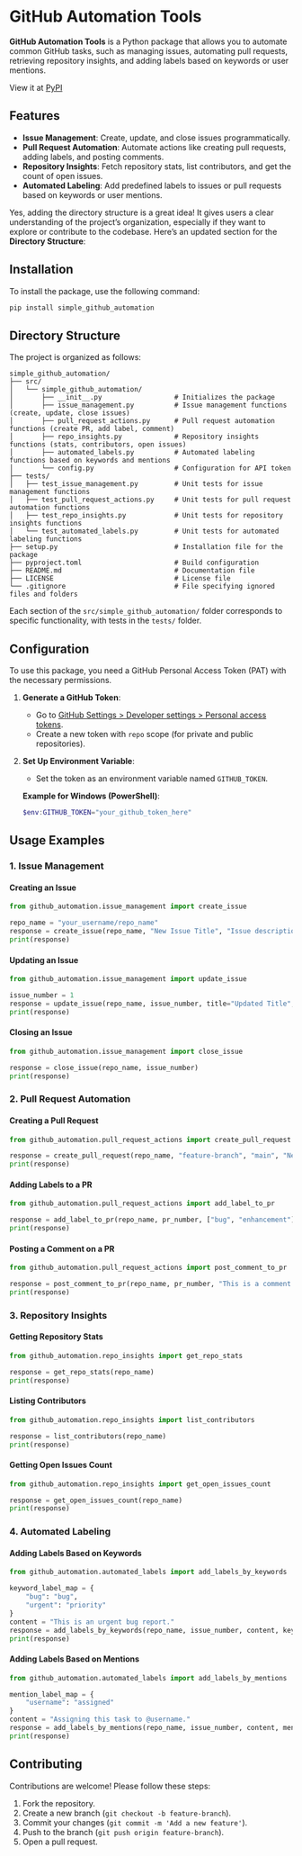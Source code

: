 # GitHub Automation Tools

**GitHub Automation Tools** is a Python package that allows you to automate common GitHub tasks, such as managing issues, automating pull requests, retrieving repository insights, and adding labels based on keywords or user mentions.

View it at [PyPI](https://pypi.org/project/simple-github-automation/0.1.0/)

## Features

- **Issue Management**: Create, update, and close issues programmatically.
- **Pull Request Automation**: Automate actions like creating pull requests, adding labels, and posting comments.
- **Repository Insights**: Fetch repository stats, list contributors, and get the count of open issues.
- **Automated Labeling**: Add predefined labels to issues or pull requests based on keywords or user mentions.

Yes, adding the directory structure is a great idea! It gives users a clear understanding of the project’s organization, especially if they want to explore or contribute to the codebase. Here’s an updated section for the **Directory Structure**:

## Installation

To install the package, use the following command:

```bash
pip install simple_github_automation
```

## Directory Structure

The project is organized as follows:

```plaintext
simple_github_automation/
├── src/
│   └── simple_github_automation/
│       ├── __init__.py                  # Initializes the package
│       ├── issue_management.py          # Issue management functions (create, update, close issues)
│       ├── pull_request_actions.py      # Pull request automation functions (create PR, add label, comment)
│       ├── repo_insights.py             # Repository insights functions (stats, contributors, open issues)
│       ├── automated_labels.py          # Automated labeling functions based on keywords and mentions
│       └── config.py                    # Configuration for API token
├── tests/
│   ├── test_issue_management.py         # Unit tests for issue management functions
│   ├── test_pull_request_actions.py     # Unit tests for pull request automation functions
│   ├── test_repo_insights.py            # Unit tests for repository insights functions
│   └── test_automated_labels.py         # Unit tests for automated labeling functions
├── setup.py                             # Installation file for the package
├── pyproject.toml                       # Build configuration
├── README.md                            # Documentation file
├── LICENSE                              # License file
└── .gitignore                           # File specifying ignored files and folders
```

Each section of the `src/simple_github_automation/` folder corresponds to specific functionality, with tests in the `tests/` folder.

## Configuration

To use this package, you need a GitHub Personal Access Token (PAT) with the necessary permissions.

1. **Generate a GitHub Token**:
   - Go to [GitHub Settings > Developer settings > Personal access tokens](https://github.com/settings/tokens).
   - Create a new token with `repo` scope (for private and public repositories).
   
2. **Set Up Environment Variable**:
   - Set the token as an environment variable named `GITHUB_TOKEN`.
   
   **Example for Windows (PowerShell)**:
   ```powershell
   $env:GITHUB_TOKEN="your_github_token_here"
   ```

## Usage Examples

### 1. Issue Management

#### Creating an Issue
```python
from github_automation.issue_management import create_issue

repo_name = "your_username/repo_name"
response = create_issue(repo_name, "New Issue Title", "Issue description here")
print(response)
```

#### Updating an Issue
```python
from github_automation.issue_management import update_issue

issue_number = 1
response = update_issue(repo_name, issue_number, title="Updated Title", body="Updated description")
print(response)
```

#### Closing an Issue
```python
from github_automation.issue_management import close_issue

response = close_issue(repo_name, issue_number)
print(response)
```

### 2. Pull Request Automation

#### Creating a Pull Request
```python
from github_automation.pull_request_actions import create_pull_request

response = create_pull_request(repo_name, "feature-branch", "main", "New PR Title", "Description of PR")
print(response)
```

#### Adding Labels to a PR
```python
from github_automation.pull_request_actions import add_label_to_pr

response = add_label_to_pr(repo_name, pr_number, ["bug", "enhancement"])
print(response)
```

#### Posting a Comment on a PR
```python
from github_automation.pull_request_actions import post_comment_to_pr

response = post_comment_to_pr(repo_name, pr_number, "This is a comment on the PR.")
print(response)
```

### 3. Repository Insights

#### Getting Repository Stats
```python
from github_automation.repo_insights import get_repo_stats

response = get_repo_stats(repo_name)
print(response)
```

#### Listing Contributors
```python
from github_automation.repo_insights import list_contributors

response = list_contributors(repo_name)
print(response)
```

#### Getting Open Issues Count
```python
from github_automation.repo_insights import get_open_issues_count

response = get_open_issues_count(repo_name)
print(response)
```

### 4. Automated Labeling

#### Adding Labels Based on Keywords
```python
from github_automation.automated_labels import add_labels_by_keywords

keyword_label_map = {
    "bug": "bug",
    "urgent": "priority"
}
content = "This is an urgent bug report."
response = add_labels_by_keywords(repo_name, issue_number, content, keyword_label_map)
print(response)
```

#### Adding Labels Based on Mentions
```python
from github_automation.automated_labels import add_labels_by_mentions

mention_label_map = {
    "username": "assigned"
}
content = "Assigning this task to @username."
response = add_labels_by_mentions(repo_name, issue_number, content, mention_label_map)
print(response)
```

## Contributing

Contributions are welcome! Please follow these steps:

1. Fork the repository.
2. Create a new branch (`git checkout -b feature-branch`).
3. Commit your changes (`git commit -m 'Add a new feature'`).
4. Push to the branch (`git push origin feature-branch`).
5. Open a pull request.